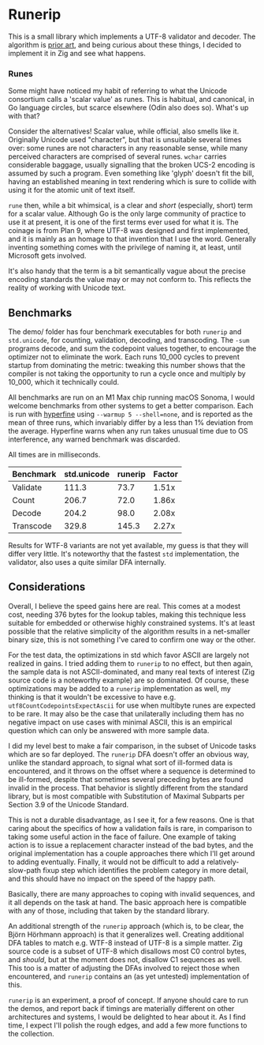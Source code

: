 # Runerip

This is a small library which implements a UTF-8 validator and decoder.  The algorithm is [prior art](https://bjoern.hoehrmann.de/utf-8/decoder/dfa/), and being curious about these things, I decided to implement it in Zig and see what happens.

### Runes

Some might have noticed my habit of referring to what the Unicode consortium calls a 'scalar value' as runes.  This is habitual, and canonical, in Go language circles, but scarce elsewhere (Odin also does so).  What's up with that?

Consider the alternatives!  Scalar value, while official, also smells like it.  Originally Unicode used "character", but that is unsuitable several times over: some runes are not characters in any reasonable sense, while many perceived characters are comprised of several runes.  `wchar` carries considerable baggage, usually signalling that the broken UCS-2 encoding is assumed by such a program.  Even something like 'glyph' doesn't fit the bill, having an established meaning in text rendering which is sure to collide with using it for the atomic unit of text itself.

`rune` then, while a bit whimsical, is a clear and _short_ (especially, short) term for a scalar value.  Although Go is the only large community of practice to use it at present, it is one of the first terms ever used for what it is.  The coinage is from Plan 9, where UTF-8 was designed and first implemented, and it is mainly as an homage to that invention that I use the word.  Generally inventing something comes with the privilege of naming it, at least, until Microsoft gets involved.

It's also handy that the term is a bit semantically vague about the precise encoding standards the value may or may not conform to.  This reflects the reality of working with Unicode text.

## Benchmarks

The demo/ folder has four benchmark executables for both `runerip` and `std.unicode`, for counting, validation, decoding, and transcoding.  The `-sum` programs decode, and sum the codepoint values together, to encourage the optimizer not to eliminate the work.  Each runs 10_000 cycles to prevent startup from dominating the metric: tweaking this number shows that the compiler is not taking the opportunity to run a cycle once and multiply by 10_000, which it technically could.

All benchmarks are run on an M1 Max chip running macOS Sonoma, I would welcome benchmarks from other systems to get a better comparison.  Each is run with [hyperfine](https://github.com/sharkdp/hyperfine) using `--warmup 5 --shell=none`, and is reported as the mean of three runs, which invariably differ by a less than 1% deviation from the average.  Hyperfine warns when any run takes unusual time due to OS interference, any warned benchmark was discarded.

All times are in milliseconds.

| Benchmark | std.unicode | runerip | Factor |
|-----------|-------------|---------|--------|
| Validate  | 111.3       | 73.7    | 1.51x  |
| Count     | 206.7       | 72.0    | 1.86x  |
| Decode    | 204.2       | 98.0    | 2.08x  |
| Transcode | 329.8       | 145.3   | 2.27x  |

Results for WTF-8 variants are not yet available, my guess is that they will differ very little.  It's noteworthy that the fastest `std` implementation, the validator, also uses a quite similar DFA internally.

## Considerations

Overall, I believe the speed gains here are real.  This comes at a modest cost, needing 376 bytes for the lookup tables, making this technique less suitable for embedded or otherwise highly constrained systems.  It's at least possible that the relative simplicity of the algorithm results in a net-smaller binary size, this is not something I've cared to confirm one way or the other.

For the test data, the optimizations in std which favor ASCII are largely not realized in gains.  I tried adding them to `runerip` to no effect, but then again, the sample data is not ASCII-dominated, and many real texts of interest (Zig source code is a noteworthy example) are so dominated.  Of course, these optimizations may be added to a `runerip` implementation as well, my thinking is that it wouldn't be excessive to have e.g. `utf8CountCodepointsExpectAscii` for use when multibyte runes are expected to be rare.  It may also be the case that unilaterally including them has no negative impact on use cases with minimal ASCII, this is an empirical question which can only be answered with more sample data.

I did my level best to make a fair comparison, in the subset of Unicode tasks which are so far deployed.  The `runerip` DFA doesn't offer an obvious way, unlike the standard approach, to signal what sort of ill-formed data is encountered, and it throws on the offset where a sequence is determined to be ill-formed, despite that sometimes several preceding bytes are found invalid in the process.  That behavior is slightly different from the standard library, but is most compatible with Substitution of Maximal Subparts per Section 3.9 of the Unicode Standard.

This is not a durable disadvantage, as I see it, for a few reasons.  One is that caring about the specifics of how a validation fails is rare, in comparison to taking some useful action in the face of failure.  One example of taking action is to issue a replacement character instead of the bad bytes, and the original implementation has a couple approaches there which I'll get around to adding eventually.  Finally, it would not be difficult to add a relatively-slow-path fixup step which identifies the problem category in more detail, and this should have no impact on the speed of the happy path.

Basically, there are many approaches to coping with invalid sequences, and it all depends on the task at hand.  The basic approach here is compatible with any of those, including that taken by the standard library.

An additional strength of the `runerip` approach (which is, to be clear, the Björn Hörhmann approach) is that it generalizes well.  Creating additional DFA tables to match e.g. WTF-8 instead of UTF-8 is a simple matter.  Zig source code is a subset of UTF-8 which disallows most C0 control bytes, and _should_, but at the moment does not, disallow C1 sequences as well.  This too is a matter of adjusting the DFAs involved to reject those when encountered, and `runerip` contains an (as yet untested) implementation of this.

`runerip` is an experiment, a proof of concept.  If anyone should care to run the demos, and report back if timings are materially different on other architectures and systems, I would be delighted to hear about it.  As I find time, I expect I'll polish the rough edges, and add a few more functions to the collection.

